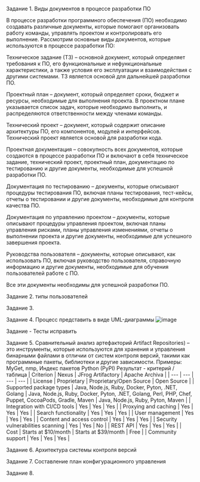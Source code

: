 Задание 1. Виды документов в процессе разработки ПО

В процессе разработки программного обеспечения (ПО) необходимо создавать различные документы, которые помогают организовать работу команды, управлять проектом и контролировать его выполнение. Рассмотрим основные виды документов, которые используются в процессе разработки ПО:

Техническое задание (ТЗ) – основной документ, который определяет требования к ПО, его функциональные и нефункциональные характеристики, а также условия его эксплуатации и взаимодействия с другими системами. ТЗ является основой для дальнейшей разработки ПО.

Проектный план – документ, который определяет сроки, бюджет и ресурсы, необходимые для выполнения проекта. В проектном плане указывается список задач, которые необходимо выполнить, и распределяются ответственности между членами команды.

Технический проект – документ, который содержит описание архитектуры ПО, его компонентов, модулей и интерфейсов. Технический проект является основой для разработки кода.

Проектная документация – совокупность всех документов, которые создаются в процессе разработки ПО и включают в себя техническое задание, технический проект, проектный план, документацию по тестированию и другие документы, необходимые для успешной разработки ПО.

Документация по тестированию – документы, которые описывают процедуры тестирования ПО, включая планы тестирования, тест-кейсы, отчеты о тестировании и другие документы, необходимые для контроля качества ПО.

Документация по управлению проектом – документы, которые описывают процедуры управления проектом, включая планы управления рисками, планы управления изменениями, отчеты о выполнении проекта и другие документы, необходимые для успешного завершения проекта.

Руководства пользователя – документы, которые описывают, как использовать ПО, включая руководство пользователя, справочную информацию и другие документы, необходимые для обучения пользователей работе с ПО.

Все эти документы необходимы для успешной разработки ПО.

Задание 2. типы пользователей

Задание 3. 

Задание 4. Процесс представить в виде UML-диаграммы
![image](https://user-images.githubusercontent.com/65451923/230900375-94036da9-cfd6-42d3-abf7-5b9d40559fe0.png)

Задание - Тесты исправить

Задание 5. Сравнительный анализ артефакторий
Artifact Repositories) – это инструменты, которые используются для хранения и управления бинарными файлами в отличии от систем контроля версий, такими как программные пакеты, библиотеки и другие зависимости. Примеры: MyGet, nmp, Индекс пакетов Python (PyPI)
Результат - критерий /таблица
| Criterion | Nexus | JFrog Artifactory | Apache Archiva |
| --- | --- | --- | --- |
| License | Proprietary | Proprietary/Open Source | Open Source |
| Supported package types | Java, Node.js, Ruby, Docker, Pyton, .NET, Golang | Java, Node.js, Ruby, Docker, Pyton, .NET, Golang, Perl, PHP, Chef, Puppet, CocoaPods, Gradle, Maven | Java, Node.js, Ruby, Pyton, Maven |
| Integration with CI/CD tools | Yes | Yes | Yes |
| Proxying and caching | Yes | Yes | Yes |
| Search functionality | Yes | Yes | Yes |
| User management | Yes | Yes | Yes |
| Content and access control | Yes | Yes | Yes |
| Security vulnerabilities scanning | Yes | Yes | No |
| REST API | Yes | Yes | Yes |
| Cost | Starts at $10/month | Starts at $39/month | Free |
| Community support | Yes | Yes | Yes |

Задание 6. Архитектура системы контроля версий

Задание 7. Составление план конфигурационного управления

Задание 8.
